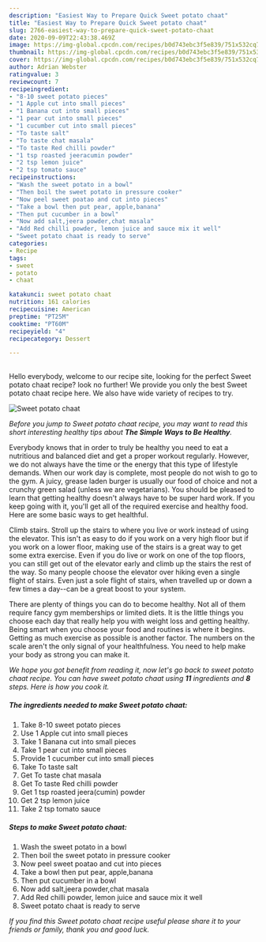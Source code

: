 ```yaml
---
description: "Easiest Way to Prepare Quick Sweet potato chaat"
title: "Easiest Way to Prepare Quick Sweet potato chaat"
slug: 2766-easiest-way-to-prepare-quick-sweet-potato-chaat
date: 2020-09-09T22:43:38.469Z
image: https://img-global.cpcdn.com/recipes/b0d743ebc3f5e839/751x532cq70/sweet-potato-chaat-recipe-main-photo.jpg
thumbnail: https://img-global.cpcdn.com/recipes/b0d743ebc3f5e839/751x532cq70/sweet-potato-chaat-recipe-main-photo.jpg
cover: https://img-global.cpcdn.com/recipes/b0d743ebc3f5e839/751x532cq70/sweet-potato-chaat-recipe-main-photo.jpg
author: Adrian Webster
ratingvalue: 3
reviewcount: 7
recipeingredient:
- "8-10 sweet potato pieces"
- "1 Apple cut into small pieces"
- "1 Banana cut into small pieces"
- "1 pear cut into small pieces"
- "1 cucumber cut into small pieces"
- "To taste salt"
- "To taste chat masala"
- "To taste Red chilli powder"
- "1 tsp roasted jeeracumin powder"
- "2 tsp lemon juice"
- "2 tsp tomato sauce"
recipeinstructions:
- "Wash the sweet potato in a bowl"
- "Then boil the sweet potato in pressure cooker"
- "Now peel sweet poatao and cut into pieces"
- "Take a bowl then put pear, apple,banana"
- "Then put cucumber in a bowl"
- "Now add salt,jeera powder,chat masala"
- "Add Red chilli powder, lemon juice and sauce mix it well"
- "Sweet potato chaat is ready to serve"
categories:
- Recipe
tags:
- sweet
- potato
- chaat

katakunci: sweet potato chaat 
nutrition: 161 calories
recipecuisine: American
preptime: "PT25M"
cooktime: "PT60M"
recipeyield: "4"
recipecategory: Dessert

---
```

<br>
Hello everybody, welcome to our recipe site, looking for the perfect Sweet potato chaat recipe? look no further! We provide you only the best Sweet potato chaat recipe here. We also have wide variety of recipes to try.
<br>


![Sweet potato chaat](https://img-global.cpcdn.com/recipes/b0d743ebc3f5e839/751x532cq70/sweet-potato-chaat-recipe-main-photo.jpg)

<i>Before you jump to Sweet potato chaat recipe, you may want to read this short interesting healthy tips about <strong>The Simple Ways to Be Healthy</strong>.</i>

Everybody knows that in order to truly be healthy you need to eat a nutritious and balanced diet and get a proper workout regularly. However, we do not always have the time or the energy that this type of lifestyle demands. When our work day is complete, most people do not wish to go to the gym. A juicy, grease laden burger is usually our food of choice and not a crunchy green salad (unless we are vegetarians). You should be pleased to learn that getting healthy doesn't always have to be super hard work. If you keep going with it, you'll get all of the required exercise and healthy food. Here are some basic ways to get healthful.

Climb stairs. Stroll up the stairs to where you live or work instead of using the elevator. This isn't as easy to do if you work on a very high floor but if you work on a lower floor, making use of the stairs is a great way to get some extra exercise. Even if you do live or work on one of the top floors, you can still get out of the elevator early and climb up the stairs the rest of the way. So many people choose the elevator over hiking even a single flight of stairs. Even just a sole flight of stairs, when travelled up or down a few times a day--can be a great boost to your system. 

There are plenty of things you can do to become healthy. Not all of them require fancy gym memberships or limited diets. It is the little things you choose each day that really help you with weight loss and getting healthy. Being smart when you choose your food and routines is where it begins. Getting as much exercise as possible is another factor. The numbers on the scale aren't the only signal of your healthfulness. You need to help make your body as strong you can make it. 


<i>We hope you got benefit from reading it, now let's go back to sweet potato chaat recipe. You can have sweet potato chaat using <strong>11</strong> ingredients and <strong>8</strong> steps. Here is how you cook it.
</i>

##### The ingredients needed to make Sweet potato chaat:

1. Take 8-10 sweet potato pieces
1. Use 1 Apple cut into small pieces
1. Take 1 Banana cut into small pieces
1. Take 1 pear cut into small pieces
1. Provide 1 cucumber cut into small pieces
1. Take To taste salt
1. Get To taste chat masala
1. Get To taste Red chilli powder
1. Get 1 tsp roasted jeera(cumin) powder
1. Get 2 tsp lemon juice
1. Take 2 tsp tomato sauce


##### Steps to make Sweet potato chaat:

1. Wash the sweet potato in a bowl
1. Then boil the sweet potato in pressure cooker
1. Now peel sweet poatao and cut into pieces
1. Take a bowl then put pear, apple,banana
1. Then put cucumber in a bowl
1. Now add salt,jeera powder,chat masala
1. Add Red chilli powder, lemon juice and sauce mix it well
1. Sweet potato chaat is ready to serve


<i>If you find this Sweet potato chaat recipe useful please share it to your friends or family, thank you and good luck.</i>
